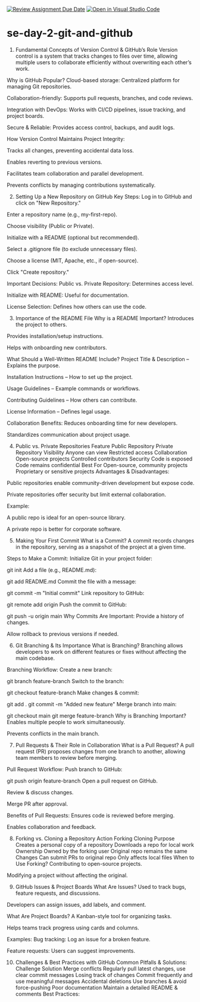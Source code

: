 [![Review Assignment Due Date](https://classroom.github.com/assets/deadline-readme-button-22041afd0340ce965d47ae6ef1cefeee28c7c493a6346c4f15d667ab976d596c.svg)](https://classroom.github.com/a/8wgCKhpZ)
[![Open in Visual Studio Code](https://classroom.github.com/assets/open-in-vscode-2e0aaae1b6195c2367325f4f02e2d04e9abb55f0b24a779b69b11b9e10269abc.svg)](https://classroom.github.com/online_ide?assignment_repo_id=18848516&assignment_repo_type=AssignmentRepo)
# se-day-2-git-and-github
1. Fundamental Concepts of Version Control & GitHub’s Role
Version control is a system that tracks changes to files over time, allowing multiple users to collaborate efficiently without overwriting each other’s work.

Why is GitHub Popular?
Cloud-based storage: Centralized platform for managing Git repositories.

Collaboration-friendly: Supports pull requests, branches, and code reviews.

Integration with DevOps: Works with CI/CD pipelines, issue tracking, and project boards.

Secure & Reliable: Provides access control, backups, and audit logs.

How Version Control Maintains Project Integrity:

Tracks all changes, preventing accidental data loss.

Enables reverting to previous versions.

Facilitates team collaboration and parallel development.

Prevents conflicts by managing contributions systematically.

2. Setting Up a New Repository on GitHub
Key Steps:
Log in to GitHub and click on "New Repository."

Enter a repository name (e.g., my-first-repo).

Choose visibility (Public or Private).

Initialize with a README (optional but recommended).

Select a .gitignore file (to exclude unnecessary files).

Choose a license (MIT, Apache, etc., if open-source).

Click "Create repository."

Important Decisions:
Public vs. Private Repository: Determines access level.

Initialize with README: Useful for documentation.

License Selection: Defines how others can use the code.

3. Importance of the README File
Why is a README Important?
Introduces the project to others.

Provides installation/setup instructions.

Helps with onboarding new contributors.

What Should a Well-Written README Include?
Project Title & Description – Explains the purpose.

Installation Instructions – How to set up the project.

Usage Guidelines – Example commands or workflows.

Contributing Guidelines – How others can contribute.

License Information – Defines legal usage.

Collaboration Benefits:
Reduces onboarding time for new developers.

Standardizes communication about project usage.

4. Public vs. Private Repositories
Feature	Public Repository	Private Repository
Visibility	Anyone can view	Restricted access
Collaboration	Open-source projects	Controlled contributors
Security	Code is exposed	Code remains confidential
Best For	Open-source, community projects	Proprietary or sensitive projects
Advantages & Disadvantages:

Public repositories enable community-driven development but expose code.

Private repositories offer security but limit external collaboration.

Example:

A public repo is ideal for an open-source library.

A private repo is better for corporate software.

5. Making Your First Commit
What is a Commit?
A commit records changes in the repository, serving as a snapshot of the project at a given time.

Steps to Make a Commit:
Initialize Git in your project folder:


git init
Add a file (e.g., README.md):


git add README.md
Commit the file with a message:


git commit -m "Initial commit"
Link repository to GitHub:


git remote add origin <repo-url>
Push the commit to GitHub:


git push -u origin main
Why Commits Are Important:
Provide a history of changes.

Allow rollback to previous versions if needed.

6. Git Branching & Its Importance
What is Branching?
Branching allows developers to work on different features or fixes without affecting the main codebase.

Branching Workflow:
Create a new branch:

git branch feature-branch
Switch to the branch:


git checkout feature-branch
Make changes & commit:


git add .
git commit -m "Added new feature"
Merge branch into main:


git checkout main
git merge feature-branch
Why is Branching Important?
Enables multiple people to work simultaneously.

Prevents conflicts in the main branch.

7. Pull Requests & Their Role in Collaboration
What is a Pull Request?
A pull request (PR) proposes changes from one branch to another, allowing team members to review before merging.

Pull Request Workflow:
Push branch to GitHub:


git push origin feature-branch
Open a pull request on GitHub.

Review & discuss changes.

Merge PR after approval.

Benefits of Pull Requests:
Ensures code is reviewed before merging.

Enables collaboration and feedback.

8. Forking vs. Cloning a Repository
Action	Forking	Cloning
Purpose	Creates a personal copy of a repository	Downloads a repo for local work
Ownership	Owned by the forking user	Original repo remains the same
Changes	Can submit PRs to original repo	Only affects local files
When to Use Forking?
Contributing to open-source projects.

Modifying a project without affecting the original.

9. GitHub Issues & Project Boards
What Are Issues?
Used to track bugs, feature requests, and discussions.

Developers can assign issues, add labels, and comment.

What Are Project Boards?
A Kanban-style tool for organizing tasks.

Helps teams track progress using cards and columns.

Examples:
Bug tracking: Log an issue for a broken feature.

Feature requests: Users can suggest improvements.

10. Challenges & Best Practices with GitHub
Common Pitfalls & Solutions:
Challenge	Solution
Merge conflicts	Regularly pull latest changes, use clear commit messages
Losing track of changes	Commit frequently and use meaningful messages
Accidental deletions	Use branches & avoid force-pushing
Poor documentation	Maintain a detailed README & comments
Best Practices:
